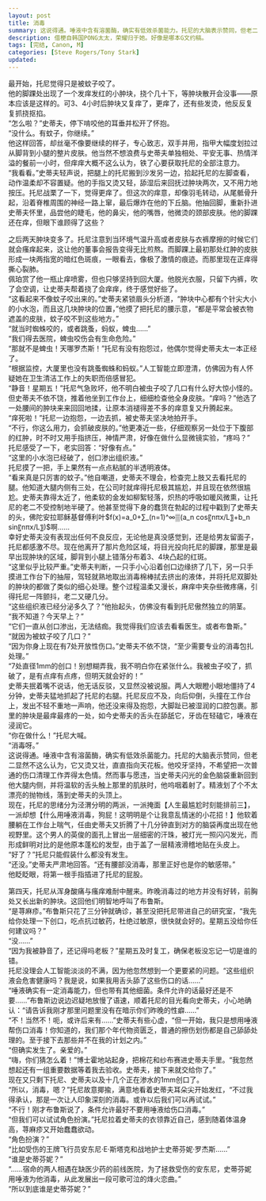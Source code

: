 ```yaml
---
layout: post
title: 消毒
summary: 这说得通。唾液中含有溶菌酶，确实有低效杀菌能力。托尼的大脑表示赞同，但老二显然不这么认为。
description: 借梗自韩国PONG太太，荣耀归于她。好像是哪本G文约稿。
tags: [完结, Canon, M]
categories: [Steve Rogers/Tony Stark]
updated: 
---
```


最开始，托尼觉得只是被蚊子咬了。  
他的脚踝处出现了一个发痒发红的小肿块，挠个几十下，等肿块散开会没事——原本应该是这样的。可3、4小时后肿块又复痒了，更痒了，还有些发烫，他反反复复抓挠抠掐。  
“怎么啦？”史蒂夫，停下啃咬他的耳垂并松开了怀抱。  
“没什么。有蚊子，你继续。”  
他这样回答，却丝毫不像要继续的样子，专心致志，双手并用，指甲大幅度划拉过从脚背到小腿的整片皮肤。他当然不想浪费与史蒂夫单独相处、平安无事、热情洋溢的餐前一小时，但痒痒大概不这么认为，铁了心要获取托尼的全部注意力。  
“我看看。”史蒂夫轻声说，把腿上的托尼搬到沙发另一边，拾起托尼的左脚查看，动作温柔却不容置疑。他的手指又烫又轻，舔湿后来回抚过肿块两次，又不用力地按压。托尼战栗了一下，觉得更痒了。但这次的痒意，却像羽毛转动，从尾骶骨升起，沿着脊椎周围的神经一路上窜，最后爆炸在他的下丘脑。他抽回脚，重新扑进史蒂夫怀里，品尝他的睫毛，他的鼻尖，他的嘴唇，他微烫的颈部皮肤。他的脚踝还在痒，但眼下谁顾得了这些？  
  
之后两天肿块变多了。托尼注意到当环境气温升高或者皮肤与衣裤摩擦的时候它们就会瘙痒起来，这让他的董事会报告变得无比煎熬。而脚踝上最初那处红肿的皮肤形成一块两指宽的暗红色斑痕，一眼看去，像极了激情的痕迹。而那里现在正痒得撕心裂肺。  
佩珀赏了他一瓶止痒喷雾，但也只够坚持到回大厦。他脱光衣服，只留下内裤，吹了会空调，让史蒂夫帮着挠了会痒痒，终于感觉好些了。  
“这看起来不像蚊子咬出来的。”史蒂夫紧锁眉头分析道，“肿块中心都有个针尖大小的小水泡，而且这几块肿块的位置，”他摸了把托尼的腰示意，“都是平常会被衣物遮盖的皮肤，蚊子咬不到这些地方。”  
“就当时蜘蛛咬的，或者跳蚤，蚂蚁，蜱虫……”  
“我们得去医院，蜱虫咬伤会有生命危险。”  
“那就不是蜱虫！天哪罗杰斯！”托尼有没有抱怨过，他偶尔觉得史蒂夫太一本正经了。  
“根据监控，大厦里也没有跳蚤蜘蛛和蚂蚁。”人工智能立即澄清，仿佛因为有人怀疑她在卫生清洁工作上的失职而倍感冒犯。  
“静音！星期五！”托尼气急败坏，他不明白被虫子咬了几口有什么好大惊小怪的。  
但史蒂夫不依不饶，推着他坐到工作台上，细细检查他全身皮肤。“痒吗？”他选了一处腰间的肿块来来回回地揉，让原本消褪得差不多的痒意复又升腾起来。  
“痒死啦！”托尼一边抱怨，一边去抓，被史蒂夫坚决地拍开手。  
“不行，你这么用力，会抓破皮肤的。”他更凑近一些，仔细观察另一处位于下腹部的红肿，时不时又用手指挤压，神情严肃，好像在做什么显微镜实验，“疼吗？”  
托尼感受了一下，老实回答：“好像有点。”  
“这里的小水泡已经破了，创口渗出组织液。”  
托尼摸了一把，手上果然有一点点粘腻的半透明液体。  
“看来真是只厉害的蚊子。”他自嘲道，史蒂夫不理会，检查完上肢又去看托尼的腿。他知道大腿内侧有三处，在公司时就痒得托尼极其尴尬，并且现在依然很尴尬。史蒂夫靠得太近了，他柔软的金发如柳絮轻落，炽热的呼吸如暖风微熏，让托尼的老二不受控制地半硬了。他甚至觉得下身的蠢货在勃起的过程中戳到了史蒂夫的头，佛陀安拉耶稣基督傅利叶$f(x)=a_0+∑_(n=1)^∞▒(a_n  cos⁡〖nπx/L〗+b_n  sin⁡〖nπx/L〗)$啊……  
幸好史蒂夫没有表现出任何不良反应，无论他是真没感觉到，还是给男友留面子，托尼都感激不尽。现在他离开了那片危险区域，将目光投向托尼的脚踝，那里是最早出现肿块的区域，脚背到小腿上错落分布着3、4块凸起的红斑。  
“这里似乎比较严重。”史蒂夫判断，一只手小心沿着创口边缘挤了几下，另一只手摸进工作台下的抽屉，驾轻就熟地取出消毒棉棒拭去挤出的液体，并将托尼双脚处的肿块的都做了类似的细心处理。整个过程温柔又漫长，麻痒中夹杂些微疼痛，引得托尼一阵颤抖，老二又硬几分。  
“这些组织液已经分泌多久了？”他抬起头，仿佛没有看到托尼傲然独立的阴茎。  
“我不知道？今天早上？”  
“它们一直从创口渗出，无法结痂。我觉得我们应该去看看医生。或者布鲁斯。”  
“就因为被蚊子咬了几口？”  
“因为你身上现在有7处开放性伤口。”史蒂夫不依不饶，“至少需要专业的消毒包扎处理。”  
“7处直径1mm的创口！别想糊弄我，我不明白你在紧张什么。我被虫子咬了，抓破了，是有点痒有点疼，但明天就会好的！”  
史蒂夫抿着嘴不说话，他无话反驳，又显然没被说服。两人大眼瞪小眼地僵持了4分钟，史蒂夫猛地抓起了托尼的右腿。托尼反应不及，向后仰倒，头撞在工作台上，发出不轻不重地一声响，他还没来得及抱怨，大脚趾已被湿润的口腔包裹。那里的肿块是最痒最疼的一处，如今史蒂夫的舌头在舔舐它，牙齿在轻磕它，唾液在浸润它。  
“你在做什么！”托尼大喊。  
“消毒呀。”  
这说得通。唾液中含有溶菌酶，确实有低效杀菌能力。托尼的大脑表示赞同，但老二显然不这么认为，它又烫又壮，直直指向天花板。他咬牙坚持，不希望把一次普通的伤口清理工作弄得太色情。然而事与愿违，当史蒂夫闪光的金色脑袋重新回到他大腿内侧，并将温软的舌头触上那里的肌肤时，他呜咽着射了。精液划了个不太漂亮的抛物线，落到史蒂夫的头顶上。  
现在，托尼的思绪分为泾渭分明的两派，一派掩面【人生最尴尬时刻能排前三】，一派却想【什么用唾液消毒，狗屁！这明明是个让我意乱情迷的小花招！】他软着腰躺在工作台上喘气，任由史蒂夫又折腾了十几分钟直到对方的脑袋再度出现在他视野里。这个男人的英俊的面孔上冒出一层细密的汗珠，被灯光一照闪闪发光，而形成鲜明对比的是他原本蓬松的发型，由于盖了一层精液滑稽地贴在头皮上。  
“好了？”托尼只能假装什么都没有发生。  
“还没。”史蒂夫严肃地回答。“还有腰部没消毒，那里正好也是你的敏感带。”  
他眨眨眼，将第一根手指插进了托尼的屁股。  
  
第四天，托尼从浑身酸痛与瘙痒难耐中醒来。昨晚消毒过的地方并没有好转，前胸处又长出新的肿块。这回他们明智地呼叫了布鲁斯。  
“是荨麻疹。”布鲁斯只花了三分钟就确诊，甚至没把托尼带进自己的研究室，“我先给你处理一下创口，吃点抗过敏药，杜绝过敏原，很快就会好的。星期五没给你任何建议吗？”  
“没……”  
“因为我被静音了，还记得吗老板？”星期五及时复工，确保老板没忘记一切是谁的错。  
托尼没理会人工智能淡淡的不满，因为他忽然想到一个更要紧的问题。“这些组织液会危害健康吗？我是说，如果我用舌头舔了这些伤口的话……”  
“唾液确实有一定消毒能力，但也带有其他细菌。条件允许的话最好还是不要……”布鲁斯边说边迟疑地放慢了语速，顺着托尼的目光看向史蒂夫，小心地确认：“请告诉我刚才那里问题里没有在暗示你们昨晚的性癖……”  
“不！当然不！呃，或许后来有……”史蒂夫有些心虚，“但一开始，我只是想用唾液帮伤口消毒！你知道的，我们那个年代物资匮乏，普通的擦伤划伤都是自己舔舔处理的。至于接下去那些并不在我的计划之内。”  
“但确实发生了。亲爱的。”  
“嗨，你们猜怎么着！”博士霍地站起身，把棉花和纱布赛进史蒂夫手里。“我忽然想起还有一组重要数据等着我去验收。史蒂夫，接下来就交给你了。”  
现在又只剩下托尼、史蒂夫以及十几个正在渗水的1mm创口了。  
“所以，消毒，嗯？”托尼故意揶揄，满意地看着史蒂夫耳朵尖开始发红，“不过我得承认，那是一次让人印象深刻的消毒。或许以后我们可以再试试。”  
“不行！刚才布鲁斯说了，条件允许最好不要用唾液给伤口消毒。”  
“但我们可以试试角色扮演。”托尼拉着史蒂夫的衣领靠近自己，感到随着体温身高，荨麻疹又开始蠢蠢欲动。  
“角色扮演？”  
“比如受伤的王牌飞行员安东尼·E·斯塔克和战地护士史蒂芬妮·罗杰斯……”  
“谁是史蒂芬妮？”  
“……宿命的两人相遇在缺医少药的前线医院，为了拯救受伤的安东尼，史蒂芬妮用唾液为他消毒，从此发展出一段可歌可泣的烽火恋曲。”  
“所以到底谁是史蒂芬妮？”
